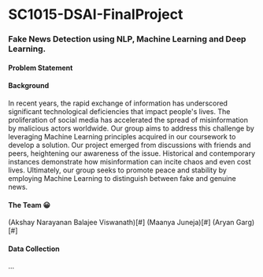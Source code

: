 # SC1015-DSAI-FinalProject
### Fake News Detection using NLP, Machine Learning and Deep Learning.
#### Problem Statement
<problem statement>

#### Background
In recent years, the rapid exchange of information has underscored significant technological deficiencies that impact people's lives. The proliferation of social media has accelerated the spread of misinformation by malicious actors worldwide. Our group aims to address this challenge by leveraging Machine Learning principles acquired in our coursework to develop a solution. Our project emerged from discussions with friends and peers, heightening our awareness of the issue. Historical and contemporary instances demonstrate how misinformation can incite chaos and even cost lives. Ultimately, our group seeks to promote peace and stability by employing Machine Learning to distinguish between fake and genuine news.

#### The Team 😀
(Akshay Narayanan Balajee Viswanath)[#]
(Maanya Juneja)[#]
(Aryan Garg)[#]

#### Data Collection
...
